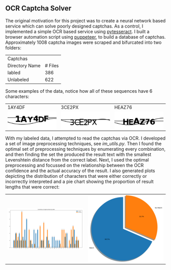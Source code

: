 ## OCR Captcha Solver

The original motivation for this project was to create a neural network based service which can solve poorly designed captchas.  As a control, I implemented a simple OCR based service using <a href="https://pypi.org/project/pytesseract/">pytesseract</a>.  I built a browser automation script using <a href="https://github.com/puppeteer/puppeteer">puppeteer</a>, to build a database of captchas.  Approximately 1008 captcha images were scraped and bifurcated into two folders:

<table>
<tbody>
  <tr><td colspan=2>Captchas</td></tr>
  <tr><td >Directory Name</td><td># Files</td></tr>
  <tr><td >labled</td><td>386</td></tr>
  <tr><td >Unlabeled</td><td>622</td></tr>
</tbody>
</table>

Some examples of the data, notice how all of these sequences have 6 characters:
<table>
  <tbody>
    <tr><td>1AY4DF</td><td>3CE2PX</td><td>HEAZ76</td></tr>
    <tr>
    <td>
      <img src="https://github.com/nps6-uwf/CaptchaBypass/blob/main/OCR%20Captcha%20Solver/figures/1ay4df.png?raw=true"></img>
    </td>
    <td>
      <img src="https://github.com/nps6-uwf/CaptchaBypass/blob/main/OCR%20Captcha%20Solver/figures/3ce2px.png?raw=true"></img>
    </td>
    <td>
      <img src="https://github.com/nps6-uwf/CaptchaBypass/blob/main/OCR%20Captcha%20Solver/figures/heaz76.png?raw=true"></img>
    </td>
    </tr>
  </tbody>
</table>

With my labeled data, I attempted to read the captchas via OCR.  I developed a set of image preprocessing techniques, see <i>im_utils.py</i>.  Then I found the optimal set of preprocessing techniques by enumerating every combination, and then finding the set the produced the result text with the smallest Levenshtein distance from the correct label.  Next, I used the optimal preprocessing and focussed on the relationship between the OCR confidence and the actual accuracy of the result.  I also generated plots depicting the distribution of characters that were either correctly or incorrectly interpreted and a pie chart showing the proportion of result lengths that were correct:

<table>
  <tbody>
    <tr>
    <td><img src="https://github.com/nps6-uwf/CaptchaBypass/blob/main/OCR%20Captcha%20Solver/figures/correctCharacterDistribution.PNG?raw=true"></img></td>
    <td><img src="https://github.com/nps6-uwf/CaptchaBypass/blob/main/OCR%20Captcha%20Solver/figures/lengthDistribution.PNG?raw=true"></img></td>
    </tr>
  </tbody>
</table>
